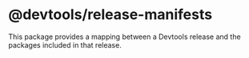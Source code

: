 # @devtools/release-manifests

This package provides a mapping between a Devtools release and the packages included in that release.
